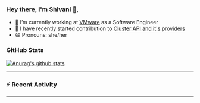 ### Hey there, I'm Shivani 👋, 

- 🔭 I’m currently working at [VMware](https://tanzu.vmware.com/) as a Software Engineer
- 👯 I have recently started contribution to [Cluster API and it's providers](https://github.com/kubernetes-sigs/cluster-api)
- 😄 Pronouns: she/her


### GitHub Stats

[![Anurag's github stats](https://github-readme-stats.vercel.app/api?username=shivi28&count_private=true&show_icons=true)](https://github.com/anuraghazra/github-readme-stats)

---

### :zap: Recent Activity

<!--START_SECTION:activity-->

<!--END_SECTION:activity-->

---
